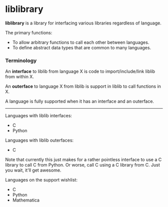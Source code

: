 liblibrary
==========

**liblibrary** is a library for interfacing various libraries regardless of language.

The primary functions:

* To allow arbitrary functions to call each other between languages.
* To define abstract data types that are common to many languages.

### Terminology

An **interface** to liblib from language X is code to import/include/link liblib from within X.

An **outerface** to language X from liblib is support in liblib to call functions in X.

A language is fully supported when it has an interface and an outerface.

----------------

Languages with liblib interfaces:

* C
* Python

Languages with liblib outerfaces:

* C

Note that currently this just makes for a rather pointless interface to use
a C library to call C from Python. Or worse, call C using a C library from C.
Just you wait, it'll get awesome.

Languages on the support wishlist:

* C
* Python
* Mathematica

